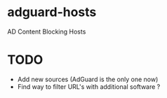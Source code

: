 # adguard-hosts
AD Content Blocking Hosts

# TODO
* Add new sources (AdGuard is the only one now)
* Find way to filter URL's with additional software ?

